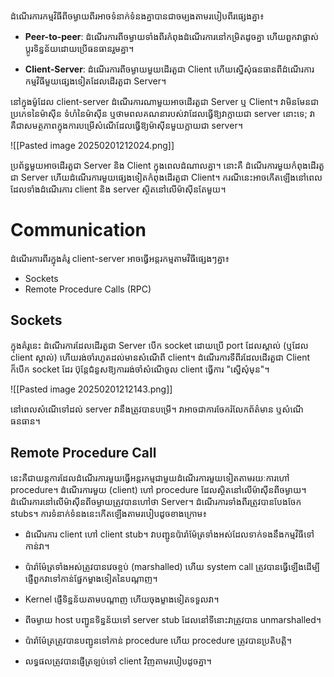 ដំណើរការកម្មវិធីពីចម្ងាយពីរអាចទំនាក់ទំនងគ្នាបានជាចម្បងតាមរបៀបពីរផ្សេងគ្នា៖

-  **Peer-to-peer**: ដំណើរការពីចម្ងាយទាំងពីរកំពុងដំណើរការនៅកម្រិតដូចគ្នា ហើយពួកវាផ្លាស់ប្តូរទិន្នន័យដោយប្រើធនធានរួមគ្នា។

-  **Client-Server**: ដំណើរការពីចម្ងាយមួយដើរតួជា Client ហើយស្នើសុំធនធានពីដំណើរការកម្មវិធីមួយផ្សេងទៀតដែលដើរតួជា Server។

នៅក្នុងម៉ូដែល client-server ដំណើរការណាមួយអាចដើរតួជា Server ឬ Client។ វាមិនមែនជាប្រភេទនៃម៉ាស៊ីន ទំហំនៃម៉ាស៊ីន ឬថាមពលគណនារបស់វាដែលធ្វើឱ្យវាក្លាយជា server នោះទេ; វាគឺជាសមត្ថភាពក្នុងការបម្រើសំណើដែលធ្វើឱ្យម៉ាស៊ីនមួយក្លាយជា server។

![[Pasted image 20250201212024.png]]

ប្រព័ន្ធមួយអាចដើរតួជា Server និង Client ក្នុងពេលដំណាលគ្នា។ នោះគឺ ដំណើរការមួយកំពុងដើរតួជា Server ហើយដំណើរការមួយផ្សេងទៀតកំពុងដើរតួជា Client។ ករណីនេះអាចកើតឡើងនៅពេលដែលទាំងដំណើរការ client និង server ស្ថិតនៅលើម៉ាស៊ីនតែមួយ។

# Communication

ដំណើរការពីរក្នុងគំរូ client-server អាចធ្វើអន្តរកម្មតាមវិធីផ្សេងៗគ្នា៖
- Sockets
- Remote Procedure Calls (RPC)

## Sockets
ក្នុងគំរូនេះ ដំណើរការដែលដើរតួជា Server បើក socket ដោយប្រើ port ដែលស្គាល់ (ឬដែល client ស្គាល់) ហើយរង់ចាំរហូតដល់មានសំណើពី client។ ដំណើរការទីពីរដែលដើរតួជា Client ក៏បើក socket ដែរ ប៊ុន្តែជំនួសឱ្យការរង់ចាំសំណើចូល client ធ្វើការ "ស្នើសុំមុន"។

![[Pasted image 20250201212143.png]]

នៅពេលសំណើទៅដល់ server វានឹងត្រូវបានបម្រើ។ វាអាចជាការចែករំលែកព័ត៌មាន ឬសំណើធនធាន។

## Remote Procedure Call
នេះគឺជាយន្តការដែលដំណើរការមួយធ្វើអន្តរកម្មជាមួយដំណើរការមួយទៀតតាមរយៈការហៅ procedure។ ដំណើរការមួយ (client) ហៅ procedure ដែលស្ថិតនៅលើម៉ាស៊ីនពីចម្ងាយ។ ដំណើរការនៅលើម៉ាស៊ីនពីចម្ងាយត្រូវបានហៅថា Server។ ដំណើរការទាំងពីរត្រូវបានបែងចែក stubs។ ការទំនាក់ទំនងនេះកើតឡើងតាមរបៀបដូចខាងក្រោម៖

- ដំណើរការ client ហៅ client stub។ វាបញ្ជូនប៉ារ៉ាម៉ែត្រទាំងអស់ដែលទាក់ទងនឹងកម្មវិធីទៅកាន់វា។

- ប៉ារ៉ាម៉ែត្រទាំងអស់ត្រូវបានវេចខ្ចប់ (marshalled) ហើយ system call ត្រូវបានធ្វើឡើងដើម្បីផ្ញើពួកវាទៅកាន់ផ្នែកម្ខាងទៀតនៃបណ្តាញ។

- Kernel ផ្ញើទិន្នន័យតាមបណ្តាញ ហើយចុងម្ខាងទៀតទទួលវា។

- ពីចម្ងាយ host បញ្ជូនទិន្នន័យទៅ server stub ដែលនៅទីនោះវាត្រូវបាន unmarshalled។

- ប៉ារ៉ាម៉ែត្រត្រូវបានបញ្ជូនទៅកាន់ procedure ហើយ procedure ត្រូវបានប្រតិបត្តិ។

- លទ្ធផលត្រូវបានផ្ញើត្រឡប់ទៅ client វិញតាមរបៀបដូចគ្នា។
